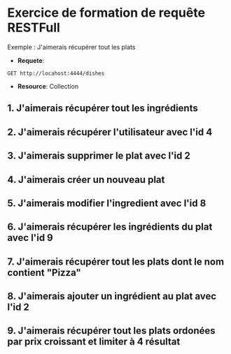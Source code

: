# Exercice de formation de requête RESTFull

Exemple : J'aimerais récupérer tout les plats

- **Requete**:

```
GET http://locahost:4444/dishes
```

- **Resource**: Collection

## 1. J'aimerais récupérer tout les ingrédients

## 2. J'aimerais récupérer l'utilisateur avec l'id 4

## 3. J'aimerais supprimer le plat avec l'id 2

## 4. J'aimerais créer un nouveau plat

## 5. J'aimerais modifier l'ingredient avec l'id 8

## 6. J'aimerais récupérer les ingrédients du plat avec l'id 9

## 7. J'aimerais récupérer tout les plats dont le nom contient "Pizza"

## 8. J'aimerais ajouter un ingrédient au plat avec l'id 2

## 9. J'aimerais récupérer tout les plats ordonées par prix croissant et limiter à 4 résultat
